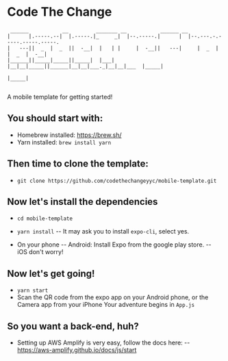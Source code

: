 # Code The Change

```
 ______           __         _______ __           ______ __                            
|      |.-----.--|  |.-----.|_     _|  |--.-----.|      |  |--.---.-.-----.-----.-----.
|   ---||  _  |  _  ||  -__|  |   | |     |  -__||   ---|     |  _  |     |  _  |  -__|
|______||_____|_____||_____|  |___| |__|__|_____||______|__|__|___._|__|__|___  |_____|
                                                                          |_____|      
                                                                          
```

A mobile template for getting started!

## You should start with:
- Homebrew installed: https://brew.sh/
- Yarn installed: `brew install yarn`

## Then time to clone the template:
- `git clone https://github.com/codethechangeyyc/mobile-template.git`

## Now let's install the dependencies
- `cd mobile-template`
- `yarn install`
-- It may ask you to install `expo-cli`, select yes.

- On your phone 
-- Android: Install Expo from the google play store.
-- iOS don't worry!

## Now let's get going!
- `yarn start`
- Scan the QR code from the expo app on your Android phone, or the Camera app from your iPhone
Your adventure begins in `App.js`

## So you want a back-end, huh?
- Setting up AWS Amplify is very easy, follow the docs here:
-- https://aws-amplify.github.io/docs/js/start